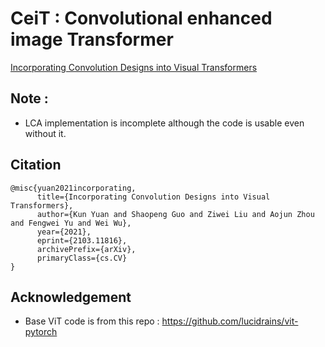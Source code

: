 # CeiT : Convolutional enhanced image Transformer
[Incorporating Convolution Designs into Visual Transformers](https://arxiv.org/abs/2103.11816)

## Note :
* LCA implementation is incomplete although the code is usable even without it.

## Citation
```
@misc{yuan2021incorporating,
      title={Incorporating Convolution Designs into Visual Transformers}, 
      author={Kun Yuan and Shaopeng Guo and Ziwei Liu and Aojun Zhou and Fengwei Yu and Wei Wu},
      year={2021},
      eprint={2103.11816},
      archivePrefix={arXiv},
      primaryClass={cs.CV}
}
```

## Acknowledgement
* Base ViT code is from this repo : https://github.com/lucidrains/vit-pytorch
